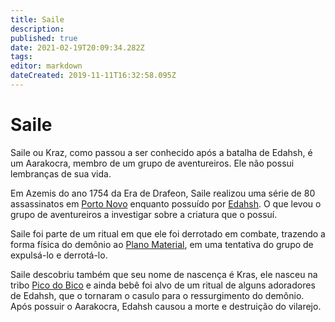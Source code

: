 ```yaml
---
title: Saile
description: 
published: true
date: 2021-02-19T20:09:34.282Z
tags: 
editor: markdown
dateCreated: 2019-11-11T16:32:58.095Z
---
```


<!-- SUBTITLE: Visão geral sobre Saile -->

# Saile
Saile ou Kraz, como passou a ser conhecido após a batalha de Edahsh, é um Aarakocra, membro de um grupo de aventureiros. Ele não possui lembranças de sua vida.

Em Azemis do ano 1754 da Era de Drafeon, Saile realizou uma série de 80 assassinatos em [Porto Novo](/lugares/plano-material/drafeon/sudeste-de-drafeon/porto-novo) enquanto possuído por [Edahsh](/individuos/edahsh). O que levou o grupo de aventureiros a investigar sobre a criatura que o possuí. 

Saile foi parte de um ritual em que ele foi derrotado em combate, trazendo a forma física do demônio ao [Plano Material](/lugares/plano-material), em uma tentativa do grupo de expulsá-lo e derrotá-lo.

Saile descobriu também que seu nome de nascença é Kras, ele nasceu na tribo [Pico do Bico]() e ainda bebê foi alvo de um ritual de alguns adoradores de Edahsh, que o tornaram o casulo para o ressurgimento do demônio. Após possuir o Aarakocra, Edahsh causou a morte e destruição do vilarejo.


